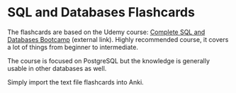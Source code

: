 # SQL and Databases Flashcards

The flashcards are based on the Udemy course: [Complete SQL and Databases Bootcamp](https://www.udemy.com/course/complete-sql-databases-bootcamp-zero-to-mastery/?couponCode=OF83024E) (external link). Highly recommended course, it covers a lot of things from beginner to intermediate.

The course is focused on PostgreSQL but the knowledge is generally usable in other databases as well.

Simply import the text file flashcards into Anki.
